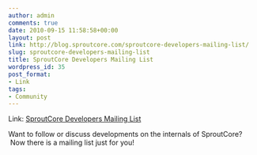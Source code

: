 ```yaml
---
author: admin
comments: true
date: 2010-09-15 11:58:58+00:00
layout: post
link: http://blog.sproutcore.com/sproutcore-developers-mailing-list/
slug: sproutcore-developers-mailing-list
title: SproutCore Developers Mailing List
wordpress_id: 35
post_format:
- Link
tags:
- Community
---
```


Link: [SproutCore Developers Mailing List](http://groups.google.com/group/sproutcore-dev)

		

Want to follow or discuss developments on the internals of SproutCore?  Now there is a mailing list just for you!  
